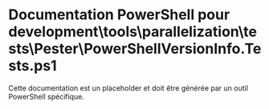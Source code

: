 # Documentation PowerShell pour development\tools\parallelization\tests\Pester\PowerShellVersionInfo.Tests.ps1

Cette documentation est un placeholder et doit être générée par un outil PowerShell spécifique.
